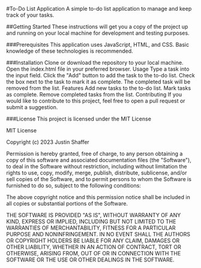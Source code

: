 #To-Do List Application
A simple to-do list application to manage and keep track of your tasks.

##Getting Started
These instructions will get you a copy of the project up and running on your local machine for development and testing purposes.

###Prerequisites
This application uses JavaScript, HTML, and CSS. Basic knowledge of these technologies is recommended.

###Installation
Clone or download the repository to your local machine.
Open the index.html file in your preferred browser.
Usage
Type a task into the input field.
Click the "Add" button to add the task to the to-do list.
Check the box next to the task to mark it as complete.
The completed task will be removed from the list.
Features
Add new tasks to the to-do list.
Mark tasks as complete.
Remove completed tasks from the list.
Contributing
If you would like to contribute to this project, feel free to open a pull request or submit a suggestion.

###License
This project is licensed under the MIT License 

MIT License

Copyright (c) 2023 Justin Shaffer

Permission is hereby granted, free of charge, to any person obtaining a copy
of this software and associated documentation files (the "Software"), to deal
in the Software without restriction, including without limitation the rights
to use, copy, modify, merge, publish, distribute, sublicense, and/or sell
copies of the Software, and to permit persons to whom the Software is
furnished to do so, subject to the following conditions:

The above copyright notice and this permission notice shall be included in all
copies or substantial portions of the Software.

THE SOFTWARE IS PROVIDED "AS IS", WITHOUT WARRANTY OF ANY KIND, EXPRESS OR
IMPLIED, INCLUDING BUT NOT LIMITED TO THE WARRANTIES OF MERCHANTABILITY,
FITNESS FOR A PARTICULAR PURPOSE AND NONINFRINGEMENT. IN NO EVENT SHALL THE
AUTHORS OR COPYRIGHT HOLDERS BE LIABLE FOR ANY CLAIM, DAMAGES OR OTHER
LIABILITY, WHETHER IN AN ACTION OF CONTRACT, TORT OR OTHERWISE, ARISING FROM,
OUT OF OR IN CONNECTION WITH THE SOFTWARE OR THE USE OR OTHER DEALINGS IN THE
SOFTWARE.



